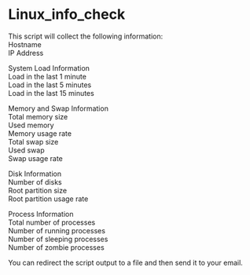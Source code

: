 # Linux_info_check
This script will collect the following information:  
Hostname  
IP Address  
  
System Load Information  
Load in the last 1 minute  
Load in the last 5 minutes  
Load in the last 15 minutes  
  
Memory and Swap Information  
Total memory size  
Used memory  
Memory usage rate  
Total swap size  
Used swap  
Swap usage rate  
  
Disk Information  
Number of disks  
Root partition size  
Root partition usage rate  
  
Process Information  
Total number of processes  
Number of running processes  
Number of sleeping processes  
Number of zombie processes  
  
You can redirect the script output to a file and then send it to your email.
